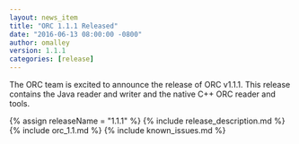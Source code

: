```yaml
---
layout: news_item
title: "ORC 1.1.1 Released"
date: "2016-06-13 08:00:00 -0800"
author: omalley
version: 1.1.1
categories: [release]
---
```


The ORC team is excited to announce the release of ORC v1.1.1. This release
contains the Java reader and writer and the native C++ ORC reader and tools.

{% assign releaseName = "1.1.1" %}
{% include release_description.md %}
{% include orc_1.1.md %}
{% include known_issues.md %}
